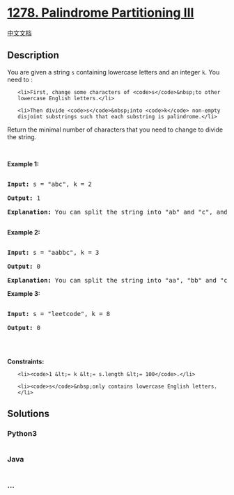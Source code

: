 # [1278. Palindrome Partitioning III](https://leetcode.com/problems/palindrome-partitioning-iii)

[中文文档](/solution/1200-1299/1278.Palindrome%20Partitioning%20III/README.md)

## Description

<p>You are given a string&nbsp;<code>s</code> containing lowercase letters and an integer <code>k</code>. You need to :</p>

<ul>

    <li>First, change some characters of <code>s</code>&nbsp;to other lowercase English letters.</li>

    <li>Then divide <code>s</code>&nbsp;into <code>k</code> non-empty disjoint substrings such that each substring is palindrome.</li>

</ul>

<p>Return the minimal number of characters that you need to change&nbsp;to divide the string.</p>

<p>&nbsp;</p>

<p><strong>Example 1:</strong></p>

<pre>

<strong>Input:</strong> s = &quot;abc&quot;, k = 2

<strong>Output:</strong> 1

<strong>Explanation:</strong>&nbsp;You can split the string into &quot;ab&quot; and &quot;c&quot;, and change 1 character in &quot;ab&quot; to make it palindrome.

</pre>

<p><strong>Example 2:</strong></p>

<pre>

<strong>Input:</strong> s = &quot;aabbc&quot;, k = 3

<strong>Output:</strong> 0

<strong>Explanation:</strong>&nbsp;You can split the string into &quot;aa&quot;, &quot;bb&quot; and &quot;c&quot;, all of them are palindrome.</pre>

<p><strong>Example 3:</strong></p>

<pre>

<strong>Input:</strong> s = &quot;leetcode&quot;, k = 8

<strong>Output:</strong> 0

</pre>

<p>&nbsp;</p>

<p><strong>Constraints:</strong></p>

<ul>

    <li><code>1 &lt;= k &lt;= s.length &lt;= 100</code>.</li>

    <li><code>s</code>&nbsp;only contains lowercase English letters.</li>

</ul>

## Solutions

<!-- tabs:start -->

### **Python3**

```python

```

### **Java**

```java

```

### **...**

```

```

<!-- tabs:end -->
